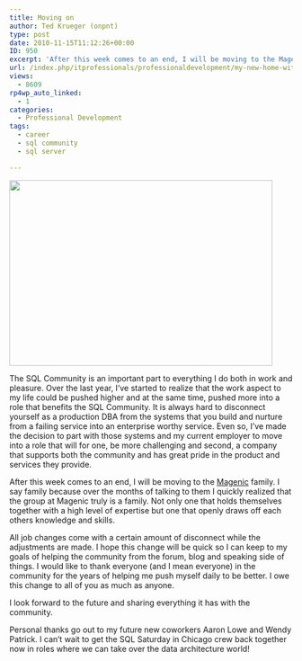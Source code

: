 ```yaml
---
title: Moving on
author: Ted Krueger (onpnt)
type: post
date: 2010-11-15T11:12:26+00:00
ID: 950
excerpt: 'After this week comes to an end, I will be moving to the Magenic family.  I say family because over the months of talking to them I quickly realized that the group at Magenic truly is a family.  Not only one that holds themselves together with a high level of expertise but one that openly draws off each others knowledge and skills.'
url: /index.php/itprofessionals/professionaldevelopment/my-new-home-with-magenic/
views:
  - 8609
rp4wp_auto_linked:
  - 1
categories:
  - Professional Development
tags:
  - career
  - sql community
  - sql server

---
```

<div class="image_block">
  <img src="/wp-content/uploads/blogs/ITProfessionals/moving-day.jpg" alt="" title="" width="468" height="330" />
</div>

The SQL Community is an important part to everything I do both in work and pleasure. Over the last year, I&#8217;ve started to realize that the work aspect to my life could be pushed higher and at the same time, pushed more into a role that benefits the SQL Community. It is always hard to disconnect yourself as a production DBA from the systems that you build and nurture from a failing service into an enterprise worthy service. Even so, I&#8217;ve made the decision to part with those systems and my current employer to move into a role that will for one, be more challenging and second, a company that supports both the community and has great pride in the product and services they provide.

After this week comes to an end, I will be moving to the [Magenic][1] family. I say family because over the months of talking to them I quickly realized that the group at Magenic truly is a family. Not only one that holds themselves together with a high level of expertise but one that openly draws off each others knowledge and skills. 

All job changes come with a certain amount of disconnect while the adjustments are made. I hope this change will be quick so I can keep to my goals of helping the community from the forum, blog and speaking side of things. I would like to thank everyone (and I mean everyone) in the community for the years of helping me push myself daily to be better. I owe this change to all of you as much as anyone.

I look forward to the future and sharing everything it has with the community.

Personal thanks go out to my future new coworkers Aaron Lowe and Wendy Patrick. I can’t wait to get the SQL Saturday in Chicago crew back together now in roles where we can take over the data architecture world!

 [1]: http://www.magenic.com/